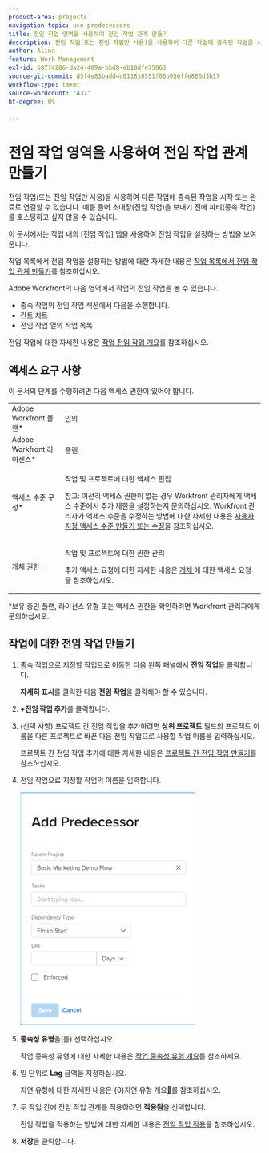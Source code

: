 ```yaml
---
product-area: projects
navigation-topic: use-predecessors
title: 전임 작업 영역을 사용하여 전임 작업 관계 만들기
description: 전임 작업(또는 전임 작업만 사용)을 사용하여 다른 작업에 종속된 작업을 시작 또는 완료로 연결할 수 있습니다. 예를 들어 초대장(전임 작업)을 보내기 전에 파티(종속 작업)를 호스팅하고 싶지 않을 수 있습니다.
author: Alina
feature: Work Management
exl-id: 68774286-da24-409a-bbd8-eb18dfe75063
source-git-commit: d5f4e83badd4d011816551f06b056ffe886d3b17
workflow-type: tm+mt
source-wordcount: '437'
ht-degree: 0%

---
```


# 전임 작업 영역을 사용하여 전임 작업 관계 만들기

전임 작업(또는 전임 작업만 사용)을 사용하여 다른 작업에 종속된 작업을 시작 또는 완료로 연결할 수 있습니다. 예를 들어 초대장(전임 작업)을 보내기 전에 파티(종속 작업)를 호스팅하고 싶지 않을 수 있습니다.

이 문서에서는 작업 내의 [전임 작업] 탭을 사용하여 전임 작업을 설정하는 방법을 보여 줍니다.

작업 목록에서 전임 작업을 설정하는 방법에 대한 자세한 내용은 [작업 목록에서 전임 작업 관계 만들기](../../../manage-work/tasks/use-prdcssrs/create-predecessors-on-task-list.md)를 참조하십시오.

Adobe Workfront의 다음 영역에서 작업의 전임 작업을 볼 수 있습니다.

* 종속 작업의 전임 작업 섹션에서 다음을 수행합니다.
* 간트 차트
* 전임 작업 열의 작업 목록

전임 작업에 대한 자세한 내용은 [작업 전임 작업 개요](../../../manage-work/tasks/use-prdcssrs/predecessors-overview.md)를 참조하십시오.

## 액세스 요구 사항

이 문서의 단계를 수행하려면 다음 액세스 권한이 있어야 합니다.

<table style="table-layout:auto"> 
 <col> 
 <col> 
 <tbody> 
  <tr> 
   <td role="rowheader">Adobe Workfront 플랜*</td> 
   <td> <p>임의</p> </td> 
  </tr> 
  <tr> 
   <td role="rowheader">Adobe Workfront 라이센스*</td> 
   <td> <p>플랜 </p> </td> 
  </tr> 
  <tr> 
   <td role="rowheader">액세스 수준 구성*</td> 
   <td> <p>작업 및 프로젝트에 대한 액세스 편집</p> <p>참고: 여전히 액세스 권한이 없는 경우 Workfront 관리자에게 액세스 수준에서 추가 제한을 설정하는지 문의하십시오. Workfront 관리자가 액세스 수준을 수정하는 방법에 대한 자세한 내용은 <a href="../../../administration-and-setup/add-users/configure-and-grant-access/create-modify-access-levels.md" class="MCXref xref">사용자 지정 액세스 수준 만들기 또는 수정</a>을 참조하십시오.</p> </td> 
  </tr> 
  <tr> 
   <td role="rowheader">개체 권한</td> 
   <td> <p>작업 및 프로젝트에 대한 권한 관리</p> <p>추가 액세스 요청에 대한 자세한 내용은 <a href="../../../workfront-basics/grant-and-request-access-to-objects/request-access.md" class="MCXref xref">개체 </a>에 대한 액세스 요청 을 참조하십시오.</p> </td> 
  </tr> 
 </tbody> 
</table>

&#42;보유 중인 플랜, 라이선스 유형 또는 액세스 권한을 확인하려면 Workfront 관리자에게 문의하십시오.

## 작업에 대한 전임 작업 만들기

1. 종속 작업으로 지정할 작업으로 이동한 다음 왼쪽 패널에서 **전임 작업**&#x200B;을 클릭합니다.

   **자세히 표시**&#x200B;를 클릭한 다음 **전임 작업**&#x200B;을 클릭해야 할 수 있습니다.

1. **+전임 작업 추가**&#x200B;를 클릭합니다.
1. (선택 사항) 프로젝트 간 전임 작업을 추가하려면 **상위 프로젝트** 필드의 프로젝트 이름을 다른 프로젝트로 바꾼 다음 전임 작업으로 사용할 작업 이름을 입력하십시오.

   프로젝트 간 전임 작업 추가에 대한 자세한 내용은 [프로젝트 간 전임 작업 만들기](../../../manage-work/tasks/use-prdcssrs/cross-project-predecessors.md)를 참조하십시오.

1. 전임 작업으로 지정할 작업의 이름을 입력합니다.

   ![](assets/add-predecessor-box-nwe-350x465.png)

1. **종속성 유형**&#x200B;을(를) 선택하십시오.

   작업 종속성 유형에 대한 자세한 내용은 [작업 종속성 유형 개요](../../../manage-work/tasks/use-prdcssrs/task-dependency-types.md)를 참조하세요.

1. 일 단위로 **Lag** 금액을 지정하십시오.

   지연 유형에 대한 자세한 내용은 {&#x200B;0}지연 유형 개요[&#128279;](../../../manage-work/tasks/use-prdcssrs/lag-types.md)를 참조하십시오.

1. 두 작업 간에 전임 작업 관계를 적용하려면 **적용됨**&#x200B;을 선택합니다.

   전임 작업을 적용하는 방법에 대한 자세한 내용은 [전임 작업 적용](../../../manage-work/tasks/use-prdcssrs/enforced-predecessors.md)을 참조하십시오.

1. **저장**&#x200B;을 클릭합니다.
